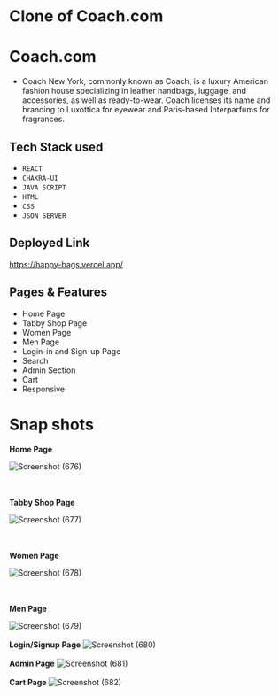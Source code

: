 # Clone of Coach.com


# Coach.com
- Coach New York, commonly known as Coach, is a luxury American fashion house specializing in leather handbags, luggage, and accessories, as well as ready-to-wear. Coach licenses its name and branding to Luxottica for eyewear and Paris-based Interparfums for fragrances.


## Tech Stack used
- `REACT`
- `CHAKRA-UI`
-  `JAVA SCRIPT`
-  `HTML`
-  `CSS`
-  `JSON SERVER`

## Deployed Link
https://happy-bags.vercel.app/

## Pages & Features
- Home Page
- Tabby Shop Page
- Women Page
- Men Page
- Login-in  and Sign-up Page
- Search 
- Admin Section
- Cart
- Responsive


# Snap shots
<b> Home Page </b>

![Screenshot (676)](https://user-images.githubusercontent.com/112814727/232678713-5f08dc7b-b2d4-4188-93dd-dd36cb624082.png)

</br>
</br>
<b> Tabby Shop Page </b>

![Screenshot (677)](https://user-images.githubusercontent.com/112814727/232679077-882bc52e-2220-45a8-a81e-f762434749a0.png)

</br>
</br>
<b> Women Page </b>

![Screenshot (678)](https://user-images.githubusercontent.com/112814727/232679341-d2581f1b-795e-49d4-961e-145a52a21add.png)

</br>
</br>
<b> Men Page </b>

![Screenshot (679)](https://user-images.githubusercontent.com/112814727/232679411-358f4767-a4f9-4483-bd8b-9935db5a44cd.png)
</br>
</br>
<b>Login/Signup Page</b>
![Screenshot (680)](https://user-images.githubusercontent.com/112814727/232679483-eea9c13e-f5ef-48fc-bd4a-a4ac2c814ff0.png)
</br>
</br>
<b>Admin Page</b>
![Screenshot (681)](https://user-images.githubusercontent.com/112814727/232679558-6ff2afcd-cbef-4811-8452-e63363bd31b4.png)
</br>
</br>
<b>Cart Page</b>
![Screenshot (682)](https://user-images.githubusercontent.com/112814727/232679631-7347b095-dc81-4ef5-a5b2-f1d4f693a446.png)
